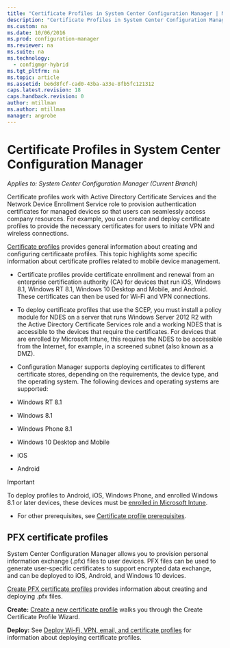 ```yaml
---
title: "Certificate Profiles in System Center Configuration Manager | Microsoft Docs"
description: "Certificate Profiles in System Center Configuration Manager."
ms.custom: na
ms.date: 10/06/2016
ms.prod: configuration-manager
ms.reviewer: na
ms.suite: na
ms.technology:
  - configmgr-hybrid
ms.tgt_pltfrm: na
ms.topic: article
ms.assetid: be6d8fcf-cad0-43ba-a33e-8fb5fc121312
caps.latest.revision: 18
caps.handback.revision: 0
author: mtillmanms.author: mtillman
manager: angrobe
---
```

# Certificate Profiles in System Center Configuration Manager*Applies to: System Center Configuration Manager (Current Branch)*
Certificate profiles work with Active Directory Certificate Services and the Network Device Enrollment Service role to provision authentication certificates for managed devices so that users can seamlessly access company resources. For example, you can create and deploy certificate profiles to provide the necessary certificates for users to initiate VPN and wireless connections.

[Certificate profiles](../../protect/deploy-use/introduction-to-certificate-profiles.md) provides general information about creating and configuring certificaate profiles. This topic highlights some specific information about certificate profiles related to mobile device management.

- Certificate profiles provide certificate enrollment and renewal from an enterprise certification authority (CA) for devices that run iOS, Windows 8.1, Windows RT 8.1, Windows 10 Desktop and Mobile, and Android. These certificates can then be used for Wi-Fi and VPN connections.

-  To deploy certificate profiles that use the SCEP, you must install a policy module for NDES on a server that runs Windows Server 2012 R2 with the Active Directory Certificate Services role and a working NDES that is accessible to the devices that require the certificates. For devices that are enrolled by Microsoft Intune, this requires the NDES to be accessible from the Internet, for example, in a screened subnet (also known as a DMZ).

-  Configuration Manager supports deploying certificates to different certificate stores, depending on the requirements, the device type, and  the operating system. The following devices and operating systems are supported:
 -   Windows RT 8.1  
 -   Windows 8.1  
 -   Windows Phone 8.1  
 -   Windows 10 Desktop and Mobile  
 -   iOS  
 -   Android  
 > [!IMPORTANT]  
 >  To deploy profiles to Android, iOS, Windows Phone, and enrolled Windows 8.1 or later devices, these devices must be [enrolled in Microsoft Intune](https://technet.microsoft.com/en-us/library/dn646962.aspx).   

- For other prerequisites, see [Certificate profile prerequisites](../../protect/plan-design/prerequisites-for-certificate-profiles.md).

## PFX certificate profiles

System Center Configuration Manager allows you to provision personal information exchange (.pfx) files to user devices. PFX files can be used to generate user-specific certificates to support encrypted data exchange, and can be deployed to iOS, Android, and Windows 10 devices.

[Create PFX certificate profiles](../../protect/deploy-use/create-pfx-certificate-profiles.md) provides  information about creating and deploying .pfx files.

**Create:** [Create a new certificate profile](../../protect/deploy-use/create-certificate-profiles.md#create-a-new-certificate-profile) walks you through the Create Certificate Profile Wizard.


**Deploy:** See [Deploy Wi-Fi, VPN, email, and certificate profiles](../../protect/deploy-use/deploy-wifi-vpn-email-cert-profiles.md) for information about deploying certificate profiles.

